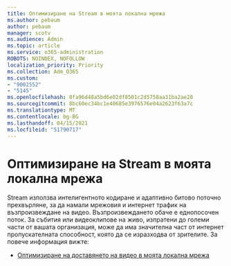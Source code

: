 ```yaml
---
title: Оптимизиране на Stream в моята локална мрежа
ms.author: pebaum
author: pebaum
manager: scotv
ms.audience: Admin
ms.topic: article
ms.service: o365-administration
ROBOTS: NOINDEX, NOFOLLOW
localization_priority: Priority
ms.collection: Adm_O365
ms.custom:
- "9002552"
- "5145"
ms.openlocfilehash: 0fa96d48a5bd6e02df8501c2d5758aa31ba2ae28
ms.sourcegitcommit: 8bc60ec34bc1e40685e3976576e04a2623f63a7c
ms.translationtype: MT
ms.contentlocale: bg-BG
ms.lasthandoff: 04/15/2021
ms.locfileid: "51790717"
---
```

# <a name="optimizing-stream-within-my-local-network"></a>Оптимизиране на Stream в моята локална мрежа

Stream използва интелигентното кодиране и адаптивно битово поточно прехвърляне, за да намали мрежовия и интернет трафик на възпроизвеждане на видео. Възпроизвеждането обаче е еднопосочен поток. За събития или видеоклипове на живо, изпратени до големи части от вашата организация, може да има значителна част от интернет пропускателната способност, която да се изразходва от зрителите. За повече информация вижте:

- [Оптимизиране на доставянето на видео в моята локална мрежа](https://docs.microsoft.com/stream/network-overview#optimizing-video-delivery-within-my-local-network)
